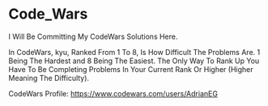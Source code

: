 # Code_Wars

I Will Be Committing My CodeWars Solutions Here.

In CodeWars, kyu, Ranked From 1 To 8, Is How Difficult The Problems Are. 1 Being The Hardest and 8 Being The Easiest.
The Only Way To Rank Up You Have To Be Completing Problems In Your Current Rank Or Higher (Higher Meaning The Difficulty).

CodeWars Profile: https://www.codewars.com/users/AdrianEG
